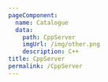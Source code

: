 ```yaml
---
pageComponent: 
  name: Catalogue
  data: 
    path: CppServer
    imgUrl: /img/other.png
    description: C++
title: CppServer
permalink: /CppServer
---
```


